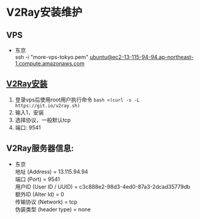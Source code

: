 # V2Ray安装维护

## VPS
 * 东京  
 ssh -i "more-vps-tokyo.pem" ubuntu@ec2-13-115-94-94.ap-northeast-1.compute.amazonaws.com


## [V2Ray安装](https://github.com/233boy/v2ray/wiki/V2Ray%E6%90%AD%E5%BB%BA%E8%AF%A6%E7%BB%86%E5%9B%BE%E6%96%87%E6%95%99%E7%A8%8B)
1. 登录vps后使用root用户执行命令 `bash <(curl -s -L https://git.io/v2ray.sh)`  
2. 输入1，安装
3. 选择协议，一般默认tcp
4. 端口: 9541


## V2Ray服务器信息:

* 东京  
 地址 (Address) = 13.115.94.94  
 端口 (Port) = 9541  
 用户ID (User ID / UUID) = c3c888e2-98d3-4ed0-87a3-2dcad35779db  
 额外ID (Alter Id) = 0  
 传输协议 (Network) = tcp  
 伪装类型 (header type) = none  

